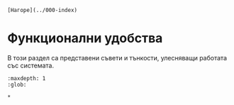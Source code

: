 ```{only} html
[Нагоре](../000-index)
```

# Функционални удобства

В този раздел са представени съвети и тънкости, улесняващи работата със системата.  

```{toctree}
:maxdepth: 1
:glob:

*
```
